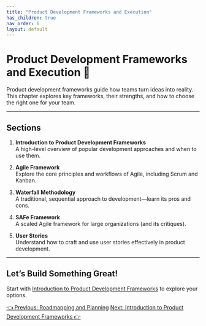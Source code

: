 ```yaml
---
title: "Product Development Frameworks and Execution"
has_children: true
nav_order: 6
layout: default
---
```


# Product Development Frameworks and Execution 🚀

Product development frameworks guide how teams turn ideas into reality. This chapter explores key frameworks, their strengths, and how to choose the right one for your team.

---

## Sections

1. **Introduction to Product Development Frameworks**  
   A high-level overview of popular development approaches and when to use them.

2. **Agile Framework**  
   Explore the core principles and workflows of Agile, including Scrum and Kanban.

3. **Waterfall Methodology**  
   A traditional, sequential approach to development—learn its pros and cons.

4. **SAFe Framework**  
   A scaled Agile framework for large organizations (and its critiques). 

5. **User Stories**  
   Understand how to craft and use user stories effectively in product development.

---

## Let’s Build Something Great!

Start with [Introduction to Product Development Frameworks](introduction-to-product-development-frameworks) to explore your options.

<div class="nav-buttons">
    <a href="/docs/4-roadmapping-and-planning/index" class="btn btn-secondary">👈 Previous: Roadmapping and Planning</a>
    <a href="/docs/5-product-development-frameworks-and-execution/introduction-to-product-development-frameworks" class="btn btn-primary">Next: Introduction to Product Development Frameworks 👉</a>
</div>